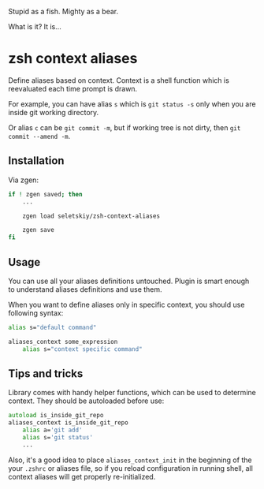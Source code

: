 Stupid as a fish. Mighty as a bear.

What is it? It is...

# zsh context aliases

Define aliases based on context. Context is a shell function which is
reevaluated each time prompt is drawn.

For example, you can have alias `s` which is `git status -s` only when you are
inside git working directory.

Or alias `c` can be `git commit -m`, but if working tree is not dirty, then
`git commit --amend -m`.

## Installation

Via zgen:

```zsh
if ! zgen saved; then
    ...

    zgen load seletskiy/zsh-context-aliases

    zgen save
fi
```

## Usage

You can use all your aliases definitions untouched. Plugin is smart enough to
understand aliases definitions and use them.

When you want to define aliases only in specific context, you should use
following syntax:

```zsh
alias s="default command"

aliases_context some_expression
    alias s="context specific command"
```

## Tips and tricks

Library comes with handy helper functions, which can be used to determine
context. They should be autoloaded before use:

```zsh
autoload is_inside_git_repo
aliases_context is_inside_git_repo
    alias a='git add'
    alias s='git status'
    ...
```

Also, it's a good idea to place `aliases_context_init` in the beginning of the
your `.zshrc` or aliases file, so if you reload configuration in running shell,
all context aliases will get properly re-initialized.
